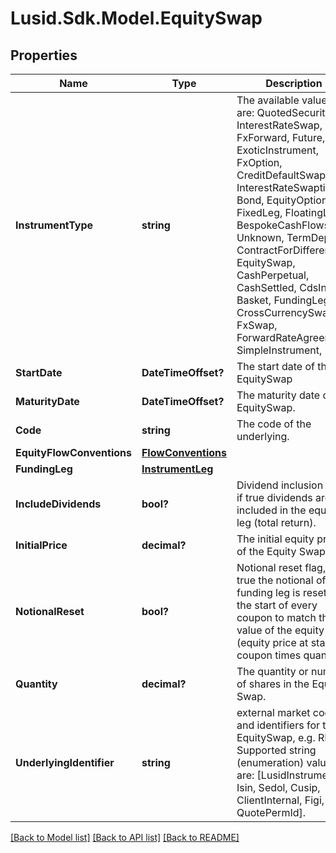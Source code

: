 
# Lusid.Sdk.Model.EquitySwap

## Properties

Name | Type | Description | Notes
------------ | ------------- | ------------- | -------------
**InstrumentType** | **string** | The available values are: QuotedSecurity, InterestRateSwap, FxForward, Future, ExoticInstrument, FxOption, CreditDefaultSwap, InterestRateSwaption, Bond, EquityOption, FixedLeg, FloatingLeg, BespokeCashFlowsLeg, Unknown, TermDeposit, ContractForDifference, EquitySwap, CashPerpetual, CashSettled, CdsIndex, Basket, FundingLeg, CrossCurrencySwap, FxSwap, ForwardRateAgreement, SimpleInstrument, Repo | 
**StartDate** | **DateTimeOffset?** | The start date of the EquitySwap | 
**MaturityDate** | **DateTimeOffset?** | The maturity date of the EquitySwap. | 
**Code** | **string** | The code of the underlying. | 
**EquityFlowConventions** | [**FlowConventions**](FlowConventions.md) |  | 
**FundingLeg** | [**InstrumentLeg**](InstrumentLeg.md) |  | 
**IncludeDividends** | **bool?** | Dividend inclusion flag, if true dividends are included in the equity leg (total return). | 
**InitialPrice** | **decimal?** | The initial equity price of the Equity Swap. | 
**NotionalReset** | **bool?** | Notional reset flag, if true the notional of the funding leg is reset at the start of every  coupon to match the value of the equity leg (equity price at start of coupon times quantity) | 
**Quantity** | **decimal?** | The quantity or number of shares in the Equity Swap. | 
**UnderlyingIdentifier** | **string** | external market codes and identifiers for the EquitySwap, e.g. RIC.  Supported string (enumeration) values are: [LusidInstrumentId, Isin, Sedol, Cusip, ClientInternal, Figi, RIC, QuotePermId]. | 

[[Back to Model list]](../README.md#documentation-for-models)
[[Back to API list]](../README.md#documentation-for-api-endpoints)
[[Back to README]](../README.md)

